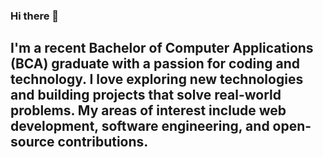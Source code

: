 ### Hi there 👋
I'm a recent Bachelor of Computer Applications (BCA) graduate with a passion for coding and technology. I love exploring new technologies and building projects that solve real-world problems. My areas of interest include web development, software engineering, and open-source contributions.
-
<!---
Bhattswati1304/Bhattswati1304 is a ✨ special ✨ repository because its `README.md` (this file) appears on your GitHub profile.
You can click the Preview link to take a look at your changes.
--->
